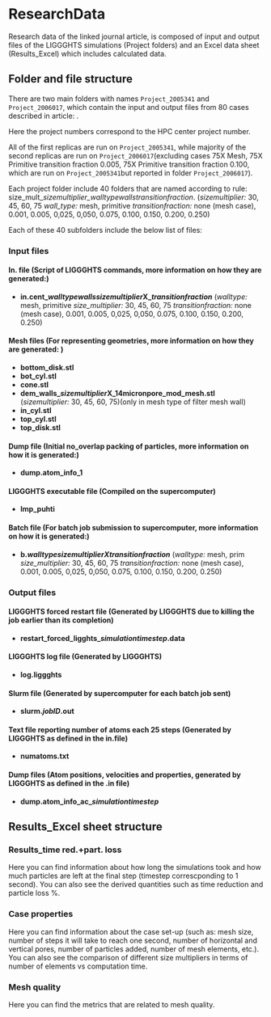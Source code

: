 # ResearchData
Research data of the linked journal article, is composed of input and output files of the LIGGGHTS simulations (Project folders) and an Excel data sheet (Results_Excel) which includes calculated data.

## Folder and file structure
There are two main folders with names `Project_2005341` and `Project_2006017`, which contain the input and output files from 80 cases described in article: .

Here the project numbers correspond to the HPC center project number.

All of the first replicas are run on `Project_2005341`, while majority of the second replicas are run on `Project_2006017`(excluding cases 75X Mesh, 75X Primitive transition fraction 0.005, 75X Primitive transition fraction 0.100, which are run on `Project_2005341`but reported in folder `Project_2006017`).

Each project folder include 40 folders that are named according to rule: size_mult_*sizemultiplier_walltype*_walls_*transitionfraction*. (*sizemultiplier:* 30, 45, 60, 75 *wall_type:* mesh, primitive *transitionfraction:* none (mesh case), 0.001, 0.005, 0,025, 0,050, 0.075, 0.100, 0.150, 0.200, 0.250)

Each of these 40 subfolders include the below list of files:

### Input files
#### In. file (Script of LIGGGHTS commands, more information on how they are generated:)
- **in.cent_*walltype*_walls_*sizemultiplier*X_*transitionfraction*** (*walltype:* mesh, primitive *size_multiplier:* 30, 45, 60, 75 *transitionfraction:* none (mesh case), 0.001, 0.005, 0,025, 0,050, 0.075, 0.100, 0.150, 0.200, 0.250)

#### Mesh files (For representing geometries, more information on how they are generated: )
- **bottom_disk.stl** 
- **bot_cyl.stl**
- **cone.stl**
- **dem_walls_*sizemultiplier*X_14micronpore_mod_mesh.stl** (*sizemultiplier:* 30, 45, 60, 75)(only in mesh type of filter mesh wall)
- **in_cyl.stl**
- **top_cyl.stl**
- **top_disk.stl**

#### Dump file (Initial no_overlap packing of particles, more information on how it is generated:)
- **dump.atom_info_1**

#### LIGGGHTS executable file (Compiled on the supercomputer)
- **lmp_puhti**

#### Batch file (For batch job submission to supercomputer, more information on how it is generated:)
- **b.*walltype*_*sizemultiplier*X_*transitionfraction*** (*walltype:* mesh, prim *size_multiplier:* 30, 45, 60, 75 *transitionfraction:* none (mesh case), 0.001, 0.005, 0,025, 0,050, 0.075, 0.100, 0.150, 0.200, 0.250)

### Output files
#### LIGGGHTS forced restart file (Generated by LIGGGHTS due to killing the job earlier than its completion)
- **restart_forced_ligghts_*simulationtimestep*.data**
        
#### LIGGGHTS log file (Generated by LIGGGHTS)
- **log.liggghts**
        
#### Slurm file (Generated by supercomputer for each batch job sent)
- **slurm.*jobID*.out**

#### Text file reporting number of atoms each 25 steps (Generated by LIGGGHTS as defined in the in.file)
- **numatoms.txt**
        
#### Dump files (Atom positions, velocities and properties, generated by LIGGGHTS as defined in the .in file)
- **dump.atom_info_ac_*simulationtimestep***

## Results_Excel sheet structure
### Results_time red.+part. loss
Here you can find information about how long the simulations took and how much particles are left at the final step (timestep correscponding to 1 second). You can also see the derived quantities such as time reduction and particle loss %.

### Case properties
Here you can find information about the case set-up (such as: mesh size, number of steps it will take to reach one second, number of horizontal and vertical pores, number of particles added, number of mesh elements, etc.). You can also see the comparison of different size multipliers in terms of number of elements vs computation time.

### Mesh quality
Here you can find the metrics that are related to mesh quality.